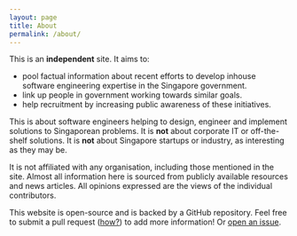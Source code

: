 ```yaml
---
layout: page
title: About
permalink: /about/
---
```


This is an **independent** site. It aims to:

* pool factual information about recent efforts to develop inhouse software engineering expertise in the Singapore government.
* link up people in government working towards similar goals.
* help recruitment by increasing public awareness of these initiatives.

This is about software engineers helping to design, engineer and implement solutions to Singaporean problems. It is **not** about corporate IT or off-the-shelf solutions. It is **not** about Singapore startups or industry, as interesting as they may be.

It is not affiliated with any organisation, including those mentioned in the site. Almost all information here is sourced from publicly available resources and news articles. All opinions expressed are the views of the individual contributors.

This website is open-source and is backed by a GitHub repository. Feel free to submit a pull request ([how?](https://help.github.com/articles/using-pull-requests/)) to add more information! Or [open an issue]({{site.github.repository_url}}/issues).
